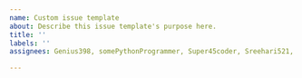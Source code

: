 ```yaml
---
name: Custom issue template
about: Describe this issue template's purpose here.
title: ''
labels: ''
assignees: Genius398, somePythonProgrammer, Super45coder, Sreehari521, e-coders

---
```



